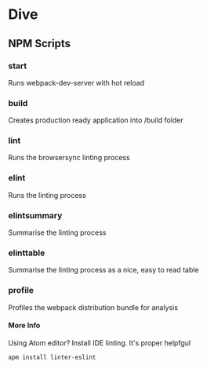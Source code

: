 # Dive

## NPM Scripts

### start
Runs webpack-dev-server with hot reload

### build
Creates production ready application into /build folder

### lint
Runs the browsersync linting process

### elint
Runs the linting process

### elintsummary
Summarise the linting process

### elinttable
Summarise the linting process as a nice, easy to read table

### profile
Profiles the webpack distribution bundle for analysis

#### More Info
Using Atom editor? Install IDE linting. It's proper helpfgul

```apm install linter-eslint```
